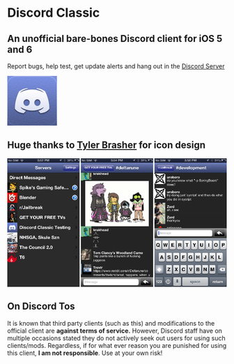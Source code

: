 # Discord Classic
## An unofficial bare-bones Discord client for iOS 5 and 6

Report bugs, help test, get update alerts and hang out in the [Discord Server](https://discord.gg/A93uJh3)

![icon](https://github.com/Cellomonster/iOS-Discord-Classic/raw/master/Icon%402x.png)
## Huge thanks to [Tyler Brasher](https://twitter.com/TyBrasher) for icon design

![screenshot](https://github.com/Cellomonster/iOS-Discord-Classic/raw/master/Screenshots.png)


## On Discord Tos
It is known that third party clients (such as this) and modifications to the official client are **against terms of service.** However, Discord staff have on multiple occasions stated they do not actively seek out users for using such clients/mods. Regardless, if for what ever reason you are punished for using this client, **I am not responsible**. Use at your own risk!
